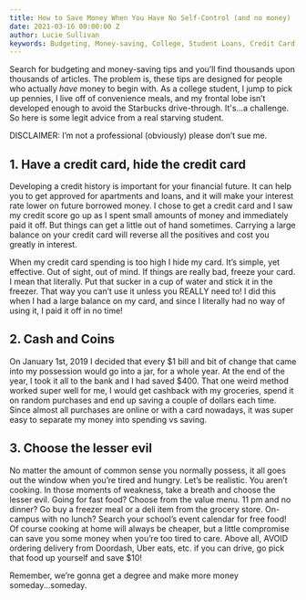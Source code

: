 ```yaml
---
title: How to Save Money When You Have No Self-Control (and no money)
date: 2021-03-16 00:00:00 Z
author: Lucie Sullivan
keywords: Budgeting, Money-saving, College, Student Loans, Credit Card, Starving Student
---
```


Search for budgeting and money-saving tips and you’ll find thousands upon thousands of articles. The problem is, these tips are designed for people who actually _have_ money to begin with. As a college student, I jump to pick up pennies, I live off of convenience meals, and my frontal lobe isn’t developed enough to avoid the Starbucks drive-through. It's...a challenge. So here is some legit advice from a real starving student.

DISCLAIMER: I’m not a professional (obviously) please don’t sue me.

## 1. Have a credit card, hide the credit card

Developing a credit history is important for your financial future. It can help you to get approved for apartments and loans, and it will make your interest rate lower on future borrowed money. I chose to get a credit card and I saw my credit score go up as I spent small amounts of money and immediately paid it off. But things can get a little out of hand sometimes. Carrying a large balance on your credit card will reverse all the positives and cost you greatly in interest.

When my credit card spending is too high I hide my card. It’s simple, yet effective. Out of sight, out of mind. If things are really bad, freeze your card. I mean that literally. Put that sucker in a cup of water and stick it in the freezer. That way you can’t use it unless you REALLY need to! I did this when I had a large balance on my card, and since I literally had no way of using it, I paid it off in no time!

## 2. Cash and Coins

On January 1st, 2019 I decided that every $1 bill and bit of change that came into my possession would go into a jar, for a whole year. At the end of the year, I took it all to the bank and I had saved $400. That one weird method worked super well for me, I would get cashback with my groceries, spend it on random purchases and end up saving a couple of dollars each time. Since almost all purchases are online or with a card nowadays, it was super easy to separate my money into spending vs saving.

## 3. Choose the lesser evil

No matter the amount of common sense you normally possess, it all goes out the window when you’re tired and hungry. Let’s be realistic. You aren’t cooking. In those moments of weakness, take a breath and choose the lesser evil. Going for fast food? Choose from the value menu. 11 pm and no dinner? Go buy a freezer meal or a deli item from the grocery store. On-campus with no lunch? Search your school’s event calendar for free food! Of course cooking at home will always be cheaper, but a little compromise can save you some money when you’re too tired to care. Above all, AVOID ordering delivery from Doordash, Uber eats, etc. if you can drive, go pick that food up yourself and save $10!

Remember, we’re gonna get a degree and make more money someday...someday.